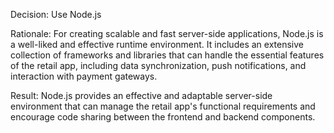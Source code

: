 Decision: Use Node.js

Rationale: For creating scalable and fast server-side applications, Node.js is a well-liked and effective runtime environment. It includes an extensive collection of frameworks and libraries that can handle the essential features of the retail app, including data synchronization, push notifications, and interaction with payment gateways.


Result: Node.js provides an effective and adaptable server-side environment that can manage the retail app's functional requirements and encourage code sharing between the frontend and backend components.

